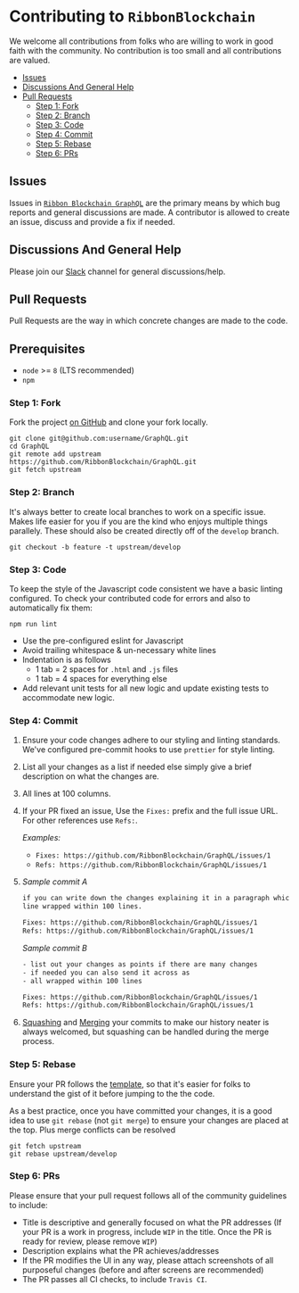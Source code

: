 # Contributing to `RibbonBlockchain`

We welcome all contributions from folks who are willing to work in good faith
with the community. No contribution is too small and all contributions are
valued.

- [Issues](#issues)
- [Discussions And General Help](#discussions-and-general-help)
- [Pull Requests](#pull-requests)
  - [Step 1: Fork](#step-1-fork)
  - [Step 2: Branch](#step-2-branch)
  - [Step 3: Code](#step-3-code)
  - [Step 4: Commit](#step-4-commit)
  - [Step 5: Rebase](#step-5-rebase)
  - [Step 6: PRs](#step-6-prs)

## Issues

Issues in [`Ribbon Blockchain GraphQL`](https://github.com/RibbonBlockchain/GraphQL/issues) are the primary means by which bug reports and
general discussions are made. A contributor is allowed to create an issue,
discuss and provide a fix if needed.

## Discussions And General Help

Please join our [Slack]() channel for general discussions/help.

## Pull Requests

Pull Requests are the way in which concrete changes are made to the code.

## Prerequisites

- `node` >= `8` (LTS recommended)
- `npm`

### Step 1: Fork

Fork the project [on GitHub](https://github.com/RibbonBlockchain/GraphQL) and clone your
fork locally.

```shell
git clone git@github.com:username/GraphQL.git
cd GraphQL
git remote add upstream https://github.com/RibbonBlockchain/GraphQL.git
git fetch upstream
```

### Step 2: Branch

It's always better to create local branches to work on a specific issue. Makes
life easier for you if you are the kind who enjoys multiple things parallely.
These should also be created directly off of the `develop` branch.

```shell
git checkout -b feature -t upstream/develop
```

### Step 3: Code

To keep the style of the Javascript code consistent we have a basic linting configured.
To check your contributed code for errors and also to automatically fix them:

```shell
npm run lint
```

- Use the pre-configured eslint for Javascript
- Avoid trailing whitespace & un-necessary white lines
- Indentation is as follows
  - 1 tab = 2 spaces for `.html` and `.js` files
  - 1 tab = 4 spaces for everything else
- Add relevant unit tests for all new logic and update existing tests to accommodate new logic.

### Step 4: Commit

1. Ensure your code changes adhere to our styling and linting standards. We've configured pre-commit hooks to use `prettier` for style linting.
2. List all your changes as a list if needed else simply give a brief
   description on what the changes are.
3. All lines at 100 columns.
4. If your PR fixed an issue, Use the `Fixes:` prefix and the full issue URL.
   For other references use `Refs:`.

   _Examples:_

   - `Fixes: https://github.com/RibbonBlockchain/GraphQL/issues/1`
   - `Refs: https://github.com/RibbonBlockchain/GraphQL/issues/1`

5. _Sample commit A_

   ```txt
   if you can write down the changes explaining it in a paragraph which each
   line wrapped within 100 lines.

   Fixes: https://github.com/RibbonBlockchain/GraphQL/issues/1
   Refs: https://github.com/RibbonBlockchain/GraphQL/issues/1
   ```

   _Sample commit B_

   ```txt
   - list out your changes as points if there are many changes
   - if needed you can also send it across as
   - all wrapped within 100 lines

   Fixes: https://github.com/RibbonBlockchain/GraphQL/issues/1
   Refs: https://github.com/RibbonBlockchain/GraphQL/issues/1
   ```

6. [Squashing](https://git-scm.com/book/en/v2/Git-Tools-Rewriting-History) and [Merging](https://git-scm.com/docs/git-merge) your commits to make our history neater is always welcomed, but squashing can be handled during the merge process.

### Step 5: Rebase

Ensure your PR follows the [template](https://github.com/RibbonBlockchain/GraphQL/blob/develop/.github/PULL_REQUEST_TEMPLATE.md), so that it's
easier for folks to understand the gist of it before jumping to the
the code.

As a best practice, once you have committed your changes, it is a good idea
to use `git rebase` (not `git merge`) to ensure your changes are placed at the
top. Plus merge conflicts can be resolved

```shell
git fetch upstream
git rebase upstream/develop
```

### Step 6: PRs

Please ensure that your pull request follows all of the community guidelines to include:

- Title is descriptive and generally focused on what the PR addresses (If your PR is a work in progress, include `WIP` in the title. Once the PR is ready for review, please remove `WIP`)
- Description explains what the PR achieves/addresses
- If the PR modifies the UI in any way, please attach screenshots of all purposeful changes (before and after screens are recommended)
- The PR passes all CI checks, to include
  <!-- `coveralls` and  -->
  `Travis CI`.
